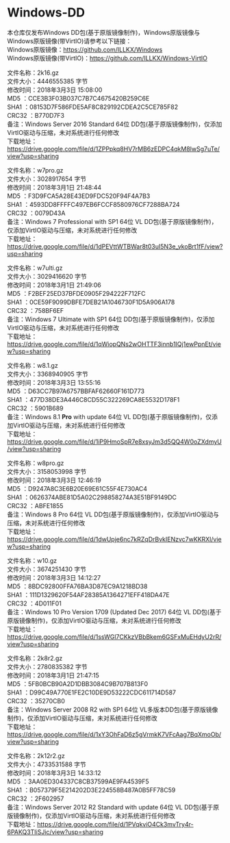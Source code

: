 # Windows-DD
本仓库仅发布Windows DD包(基于原版镜像制作)，Windows原版镜像与Windows原版镜像(带VirtIO)请参考以下链接：  
Windows原版镜像：https://github.com/ILLKX/Windows  
Windows原版镜像(带VirtIO)：https://github.com/ILLKX/Windows-VirtIO  

文件名称：2k16.gz  
文件大小：4446555385 字节  
修改时间：2018年3月3日 15:08:00  
MD5     ：CCE3B3F03B037C7B7C4675420B259C6E  
SHA1    ：08153D7F586FDE5AF8C829192CDEA2C5CE785F82  
CRC32   ：B770D7F3  
备注：Windows Server 2016 Standard 64位 DD包(基于原版镜像制作)，仅添加VirtIO驱动与压缩，未对系统进行任何修改  
下载地址：https://drive.google.com/file/d/1ZPPpkq8HV7rMB6zEDPC4qkM8lwSg7uTe/view?usp=sharing

文件名称：w7pro.gz  
文件大小：3028917654 字节  
修改时间：2018年3月1日 21:48:44  
MD5     ：F3D9FCA5A28E43ED9FDC520F94F4A7B3  
SHA1    ：4593DD8FFFFC497EB6FCCF8580976CF7288BA724  
CRC32   ：0079D43A  
备注：Windows 7 Professional with SP1 64位 VL DD包(基于原版镜像制作)，仅添加VirtIO驱动与压缩，未对系统进行任何修改  
下载地址：https://drive.google.com/file/d/1dPEVttWTBWar8t03uI5N3e_vkoBrt1fF/view?usp=sharing

文件名称：w7ulti.gz  
文件大小：3029416620 字节  
修改时间：2018年3月1日 21:49:06  
MD5     ：F2BEF25ED37BFDE0905F294222F712FC  
SHA1    ：0CE59F9099DBFE7DEB21A1046730F1D5A906A178  
CRC32   ：758BF6EF  
备注：Windows 7 Ultimate with SP1 64位 DD包(基于原版镜像制作)，仅添加VirtIO驱动与压缩，未对系统进行任何修改  
下载地址：https://drive.google.com/file/d/1qWiopQNs2wOHTTF3innb1IQj1ewPpnEt/view?usp=sharing

文件名称：w8.1.gz  
文件大小：3368940905 字节  
修改时间：2018年3月3日 13:55:16  
MD5     ：D63CC7B97A6757BBFAF62660F161D773  
SHA1    ：477D38DE3A446C8CD55C322269CA8E5532D178F1  
CRC32   ：5901B689  
备注：Windows 8.1 <strong>Pro</strong> with update 64位 VL DD包(基于原版镜像制作)，仅添加VirtIO驱动与压缩，未对系统进行任何修改  
下载地址：https://drive.google.com/file/d/1iP9HmoSpR7e8xsyJm3d5QQ4W0oZXdmyU/view?usp=sharing

文件名称：w8pro.gz  
文件大小：3158053998 字节  
修改时间：2018年3月3日 12:46:19  
MD5     ：D9247A8C3E6B20E69E61C55F4E730AC4  
SHA1    ：0626374ABE81D5A02C298858274A3E51BF9149DC  
CRC32   ：ABFE1855  
备注：Windows 8 Pro 64位 VL DD包(基于原版镜像制作)，仅添加VirtIO驱动与压缩，未对系统进行任何修改  
下载地址：https://drive.google.com/file/d/1dwUpje6nc7kRZqDrBvkIENzvc7wKKRXl/view?usp=sharing

文件名称：w10.gz  
文件大小：3674251430 字节  
修改时间：2018年3月3日 14:12:27  
MD5     ：8BDC92800FFA76BA3D87EC9A1218BD38  
SHA1    ：111D1329620F54AF28385A1364271EFF418DA47E  
CRC32   ：4D011F01  
备注：Windows 10 Pro Version 1709 (Updated Dec 2017) 64位 VL DD包(基于原版镜像制作)，仅添加VirtIO驱动与压缩，未对系统进行任何修改  
下载地址：https://drive.google.com/file/d/1ssWGl7CKkzVBbBkem6GSFxMuEHdyU2rR/view?usp=sharing

文件名称：2k8r2.gz  
文件大小：2780835382 字节  
修改时间：2018年3月1日 21:47:15  
MD5     ：5FB0BCB90A2D1DBB3084C9B707B813F0  
SHA1    ：D99C49A770E1FE2C10DE9D53222CDC611714D587  
CRC32   ：35270CB0  
备注：Windows Server 2008 R2 with SP1 64位 VL多版本DD包(基于原版镜像制作)，仅添加VirtIO驱动与压缩，未对系统进行任何修改  
下载地址：https://drive.google.com/file/d/1xY3OhFaD6z5gVrmkK7VFcAag7BqXmoOb/view?usp=sharing

文件名称：2k12r2.gz  
文件大小：4733531588 字节  
修改时间：2018年3月3日 14:33:12  
MD5     ：3AA0ED304337C8CB37599AE9FA4539F5  
SHA1    ：B057379F5E214202D3E224558B487A0B5FF78C59  
CRC32   ：2F602957  
备注：Windows Server 2012 R2 Standard with update 64位 VL DD包(基于原版镜像制作)，仅添加VirtIO驱动与压缩，未对系统进行任何修改  
下载地址：https://drive.google.com/file/d/1PVqkviO4Ck3mvTry4r-6PAKQ3TIiSJic/view?usp=sharing
